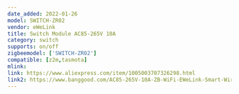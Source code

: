 ```yaml
---
date_added: 2022-01-26
model: SWITCH-ZR02
vendor: eWeLink
title: Switch Module AC85-265V 10A
category: switch
supports: on/off
zigbeemodel: ['SWITCH-ZR02']
compatible: [z2m,tasmota]
mlink: 
link: https://www.aliexpress.com/item/1005003707326298.html
link2: https://www.banggood.com/AC85-265V-10A-ZB-WiFi-EWeLink-Smart-Wireless-Switch-Module-APP-Remote-Control-Voice-Control-Works-with-Alexa-p-1925931.html
---
```


